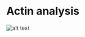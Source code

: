 # Actin analysis
![alt text](https://drive.google.com/file/d/1-Iwl7pRTSQ49-Nk-VEIk-HoH_dp4y63A/view?usp=drive_link)
